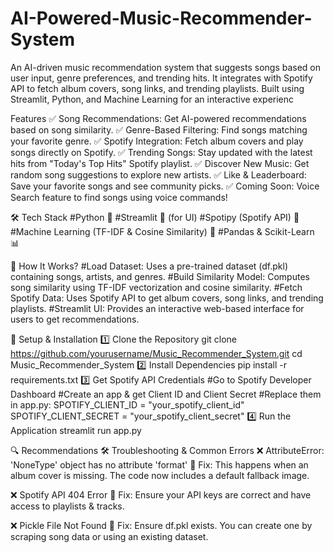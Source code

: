 # AI-Powered-Music-Recommender-System
An AI-driven music recommendation system that suggests songs based on user input, genre preferences, and trending hits. It integrates with Spotify API to fetch album covers, song links, and trending playlists. Built using Streamlit, Python, and Machine Learning for an interactive experienc


Features
✅ Song Recommendations: Get AI-powered recommendations based on song similarity.
✅ Genre-Based Filtering: Find songs matching your favorite genre.
✅ Spotify Integration: Fetch album covers and play songs directly on Spotify.
✅ Trending Songs: Stay updated with the latest hits from "Today's Top Hits" Spotify playlist.
✅ Discover New Music: Get random song suggestions to explore new artists.
✅ Like & Leaderboard: Save your favorite songs and see community picks.
✅ Coming Soon: Voice Search feature to find songs using voice commands!

🛠️ Tech Stack
#Python 🐍
#Streamlit 🎨 (for UI)
#Spotipy (Spotify API) 🎵
#Machine Learning (TF-IDF & Cosine Similarity) 🤖
#Pandas & Scikit-Learn 📊

🎯 How It Works?
#Load Dataset: Uses a pre-trained dataset (df.pkl) containing songs, artists, and genres.
#Build Similarity Model: Computes song similarity using TF-IDF vectorization and cosine similarity.
#Fetch Spotify Data: Uses Spotify API to get album covers, song links, and trending playlists.
#Streamlit UI: Provides an interactive web-based interface for users to get recommendations.

🚀 Setup & Installation
1️⃣ Clone the Repository
git clone https://github.com/yourusername/Music_Recommender_System.git
cd Music_Recommender_System
2️⃣ Install Dependencies
pip install -r requirements.txt
3️⃣ Get Spotify API Credentials
#Go to Spotify Developer Dashboard
#Create an app & get Client ID and Client Secret
#Replace them in app.py:
SPOTIFY_CLIENT_ID = "your_spotify_client_id"
SPOTIFY_CLIENT_SECRET = "your_spotify_client_secret"
4️⃣ Run the Application
streamlit run app.py


🔍 Recommendations
🛠 Troubleshooting & Common Errors
❌ AttributeError: 'NoneType' object has no attribute 'format'
🔹 Fix: This happens when an album cover is missing. The code now includes a default fallback image.

❌ Spotify API 404 Error
🔹 Fix: Ensure your API keys are correct and have access to playlists & tracks.

❌ Pickle File Not Found
🔹 Fix: Ensure df.pkl exists. You can create one by scraping song data or using an existing dataset.



